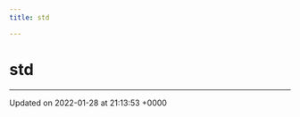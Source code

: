 ```yaml
---
title: std

---
```


# std








-------------------------------

Updated on 2022-01-28 at 21:13:53 +0000